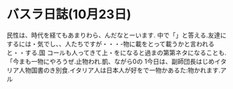 # バスラ日誌(10月23日)

民性は、時代を経てもあまりわら、んだなとーいます.
中で「」と答える.友達にするには・気でし、、人たちですが・・・-物に載をとって載うかと言われると・・する.国
コールも人ってきて上・をになると過まの第第ネタになることも.「今まも一物にやろうぜ.止物われ.凱、ながら0の
1今日は、副師団長はじめイタリア人物国書のき別食.イタリア人は日本人が好をで一物かあるた:物かれます.アル
